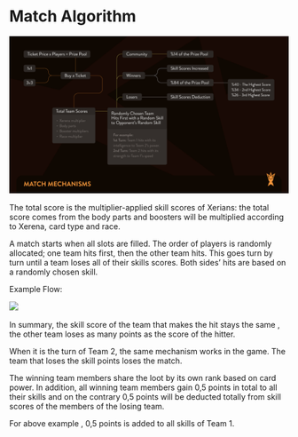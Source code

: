 # Match Algorithm

![](../.gitbook/assets/match-mechanisms-08.jpg)

The total score is the multiplier-applied skill scores of Xerians: the total score comes from the body parts and boosters will be multiplied according to Xerena, card type and race.

A match starts when all slots are filled. The order of players is randomly allocated; one team hits first, then the other team hits. This goes turn by turn until a team loses all of their skills scores. Both sides’ hits are based on a randomly chosen skill.

Example Flow:

![](../.gitbook/assets/match\_algorithms.png)

In summary, the skill score of the team that makes the hit stays the same , the other team loses as many points as the score of the hitter.

When it is the turn of Team 2, the same mechanism works in the game. The team that loses the skill points loses the match.

The winning team members share the loot by its own rank based on card power. In addition, all winning team members gain 0,5 points in total to all their skills and on the contrary 0,5 points will be deducted totally from skill scores of the members of the losing team.

For  above example , 0,5 points is added to all skills of Team 1.
